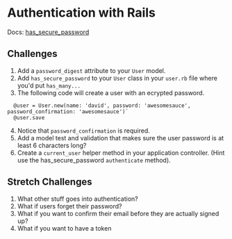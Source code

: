# Authentication with Rails

Docs: [has_secure_password](http://api.rubyonrails.org/classes/ActiveModel/SecurePassword/ClassMethods.html#method-i-has_secure_password)

## Challenges
1. Add a `password_digest` attribute to your `User` model.
2. Add `has_secure_password` to your `User` class in your `user.rb` file where you'd put `has_many...`
3. The following code will create a user with an ecrypted password.
  ```
    @user = User.new(name: 'david', password: 'awesomesauce', password_confirmation: 'awesomesauce')`
    @user.save
  ```
4. Notice that `password_confirmation` is required.
5. Add a model test and validation that makes sure the user password is at least 6 characters long?
6. Create a `current_user` helper method in your application controller. (Hint use the has_secure_password `authenticate` method).

## Stretch Challenges

1. What other stuff goes into authentication?
2. What if users forget their password?
3. What if you want to confirm their email before they are actually signed up?
4. What if you want to have a token
